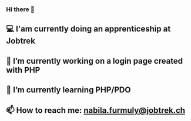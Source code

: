 ### Hi there 👋
## :computer: I'am currently doing an apprenticeship at Jobtrek 
## 🔭 I’m currently working on a login page created with PHP
## 🌱 I’m currently learning PHP/PDO
## 📫 How to reach me: nabila.furmuly@jobtrek.ch

<!--
**Furmuly/Furmuly** is a ✨ _special_ ✨ repository because its `README.md` (this file) appears on your GitHub profile.

Here are some ideas to get you started:
## :computer: I'am currently doing an apprenticeship at Jobtrek 
## 🔭 I’m currently working on a login page created with PHP
## 🌱 I’m currently learning PHP/PDO
## 📫 How to reach me: nabila.furmuly@jobtrek.ch

-->
